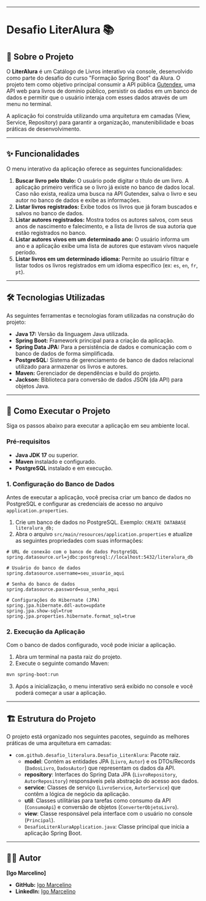 
-----

# Desafio LiterAlura 📚

## 📖 Sobre o Projeto

O **LiterAlura** é um Catálogo de Livros interativo via console, desenvolvido como parte do desafio do curso "Formação Spring Boot" da Alura. O projeto tem como objetivo principal consumir a API pública [Gutendex](https://gutendex.com/), uma API web para livros de domínio público, persistir os dados em um banco de dados e permitir que o usuário interaja com esses dados através de um menu no terminal.

A aplicação foi construída utilizando uma arquitetura em camadas (View, Service, Repository) para garantir a organização, manutenibilidade e boas práticas de desenvolvimento.

-----

## ✨ Funcionalidades

O menu interativo da aplicação oferece as seguintes funcionalidades:

1.  **Buscar livro pelo título:** O usuário pode digitar o título de um livro. A aplicação primeiro verifica se o livro já existe no banco de dados local. Caso não exista, realiza uma busca na API Gutendex, salva o livro e seu autor no banco de dados e exibe as informações.
2.  **Listar livros registrados:** Exibe todos os livros que já foram buscados e salvos no banco de dados.
3.  **Listar autores registrados:** Mostra todos os autores salvos, com seus anos de nascimento e falecimento, e a lista de livros de sua autoria que estão registrados no banco.
4.  **Listar autores vivos em um determinado ano:** O usuário informa um ano e a aplicação exibe uma lista de autores que estavam vivos naquele período.
5.  **Listar livros em um determinado idioma:** Permite ao usuário filtrar e listar todos os livros registrados em um idioma específico (ex: `es`, `en`, `fr`, `pt`).

-----

## 🛠️ Tecnologias Utilizadas

As seguintes ferramentas e tecnologias foram utilizadas na construção do projeto:

* **Java 17:** Versão da linguagem Java utilizada.
* **Spring Boot:** Framework principal para a criação da aplicação.
* **Spring Data JPA:** Para a persistência de dados e comunicação com o banco de dados de forma simplificada.
* **PostgreSQL:** Sistema de gerenciamento de banco de dados relacional utilizado para armazenar os livros e autores.
* **Maven:** Gerenciador de dependências e build do projeto.
* **Jackson:** Biblioteca para conversão de dados JSON (da API) para objetos Java.

-----

## 🚀 Como Executar o Projeto

Siga os passos abaixo para executar a aplicação em seu ambiente local.

### Pré-requisitos

* **Java JDK 17** ou superior.
* **Maven** instalado e configurado.
* **PostgreSQL** instalado e em execução.

### 1\. Configuração do Banco de Dados

Antes de executar a aplicação, você precisa criar um banco de dados no PostgreSQL e configurar as credenciais de acesso no arquivo `application.properties`.

1.  Crie um banco de dados no PostgreSQL. Exemplo: `CREATE DATABASE literalura_db;`
2.  Abra o arquivo `src/main/resources/application.properties` e atualize as seguintes propriedades com suas informações:

<!-- end list -->

```properties
# URL de conexão com o banco de dados PostgreSQL
spring.datasource.url=jdbc:postgresql://localhost:5432/literalura_db

# Usuário do banco de dados
spring.datasource.username=seu_usuario_aqui

# Senha do banco de dados
spring.datasource.password=sua_senha_aqui

# Configurações do Hibernate (JPA)
spring.jpa.hibernate.ddl-auto=update
spring.jpa.show-sql=true
spring.jpa.properties.hibernate.format_sql=true
```

### 2\. Execução da Aplicação

Com o banco de dados configurado, você pode iniciar a aplicação.

1.  Abra um terminal na pasta raiz do projeto.
2.  Execute o seguinte comando Maven:

<!-- end list -->

```bash
mvn spring-boot:run
```

3.  Após a inicialização, o menu interativo será exibido no console e você poderá começar a usar a aplicação.

-----

## 🏗️ Estrutura do Projeto

O projeto está organizado nos seguintes pacotes, seguindo as melhores práticas de uma arquitetura em camadas:

* `com.github.desafio_literalura.Desafio_LiterAlura`: Pacote raiz.
    * **model**: Contém as entidades JPA (`Livro`, `Autor`) e os DTOs/Records (`DadosLivro`, `DadosAutor`) que representam os dados da API.
    * **repository**: Interfaces do Spring Data JPA (`LivroRepository`, `AutorRepository`) responsáveis pela abstração do acesso aos dados.
    * **service**: Classes de serviço (`LivroService`, `AutorService`) que contêm a lógica de negócio da aplicação.
    * **util**: Classes utilitárias para tarefas como consumo da API (`ConsumoApi`) e conversão de objetos (`ConverterObjetoLivro`).
    * **view**: Classe responsável pela interface com o usuário no console (`Principal`).
    * `DesafioLiterAluraApplication.java`: Classe principal que inicia a aplicação Spring Boot.

-----

## 👨‍💻 Autor

**[Igo Marcelino]**

* **GitHub:** [Igo Marcelino](https://github.com/igomarcelino)
* **LinkedIn:** [Igo Marcelino](https://www.linkedin.com/in/igo-marcelino/)